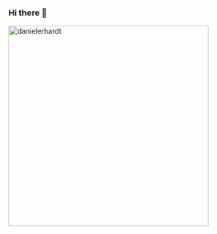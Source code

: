 ### Hi there 👋

<!--
**DanielErhardt/DanielErhardt** is a ✨ _special_ ✨ repository because its `README.md` (this file) appears on your GitHub profile.

Here are some ideas to get you started:

- 🔭 I’m currently working on ...
- 🌱 I’m currently learning ...
- 👯 I’m looking to collaborate on ...
- 🤔 I’m looking for help with ...
- 💬 Ask me about ...
- 📫 How to reach me: ...
- 😄 Pronouns: ...
- ⚡ Fun fact: ...
-->

<span><img align="left" src="https://daniel-erhardt.vercel.app/api/top-langs?username=DanielErhardt&show_icons=true&locale=en&layout=compact" alt="danielerhardt"  width="400px" /></span>
